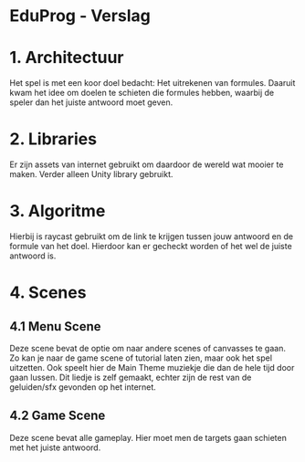 # EduProg - Verslag
# 1. Architectuur
Het spel is met een koor doel bedacht: Het uitrekenen van formules. Daaruit kwam het idee om doelen te schieten die formules hebben, waarbij de speler dan het juiste antwoord moet geven.
# 2. Libraries
Er zijn assets van internet gebruikt om daardoor de wereld wat mooier te maken. Verder alleen Unity library gebruikt.
# 3. Algoritme
Hierbij is raycast gebruikt om de link te krijgen tussen jouw antwoord en de formule van het doel. Hierdoor kan er gecheckt worden of het wel de juiste antwoord is.
# 4. Scenes
## 4.1 Menu Scene
Deze scene bevat de optie om naar andere scenes of canvasses te gaan. Zo kan je naar de game scene of tutorial laten zien, maar ook het spel uitzetten.
Ook speelt hier de Main Theme muziekje die dan de hele tijd door gaan lussen. Dit liedje is zelf gemaakt, echter zijn de rest van de geluiden/sfx gevonden op het internet.
## 4.2 Game Scene
Deze scene bevat alle gameplay. Hier moet men de targets gaan schieten met het juiste antwoord.
